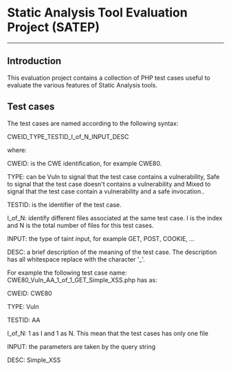 # Static Analysis Tool Evaluation Project (SATEP) #

----------

## Introduction ##

This evaluation project contains a collection of PHP test cases useful to evaluate
the various features of Static Analysis tools.

## Test cases ##

The test cases are named according to the following syntax:

CWEID_TYPE_TESTID_I_of_N_INPUT_DESC

where:

CWEID: is the CWE identification, for example CWE80.

TYPE: can be Vuln to signal that the test case contains a vulnerability, Safe to signal that the test case doesn't contains a vulnerability and Mixed to signal that the test case contain a vulnerability and a safe invocation..

TESTID: is the identifier of the test case.

I_of_N: identify different files associated at the same test case. I is the index and N is the total number of files for this test cases.

INPUT: the type of taint input, for example GET, POST, COOKIE, ...

DESC: a brief description of the meaning of the test case. The description has all whitespace replace with the character '_'.

For example the following test case name: CWE80_Vuln_AA_1_of_1_GET_Simple_XSS.php has as:

CWEID: CWE80

TYPE: Vuln

TESTID: AA

I_of_N: 1 as I and 1 as N. This mean that the test cases has only one file

INPUT: the parameters are taken by the query string

DESC: Simple_XSS
